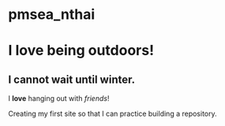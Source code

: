 # pmsea_nthai

# I love being outdoors! 

## I cannot wait until winter. 

I **love** hanging out with *friends*! 


Creating my first site so that I can practice building a repository. 
